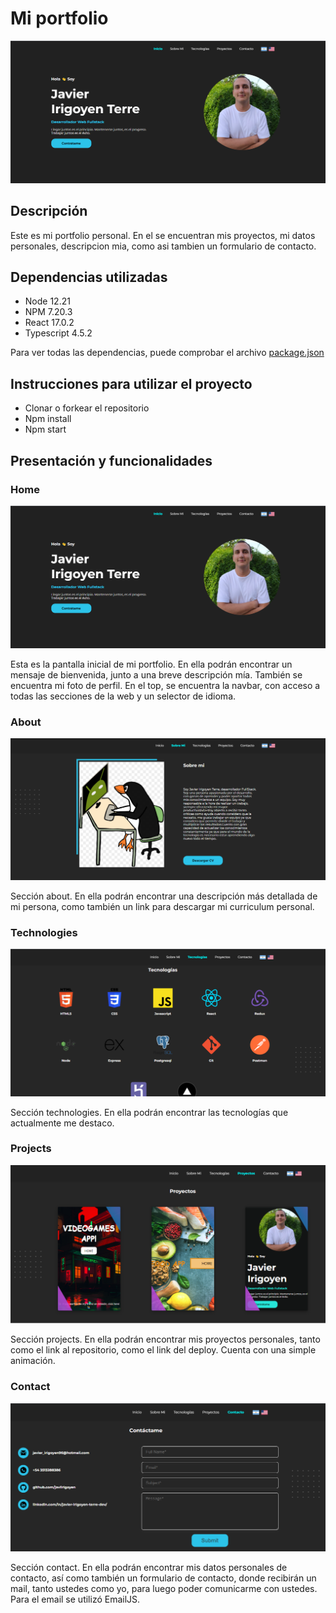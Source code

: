 # Mi portfolio

<img src="./imgs/inicio.png" alt="start_screen"/>

## Descripción

Este es mi portfolio personal. En el se encuentran mis proyectos, mi datos personales, descripcion mia, como asi tambien un formulario de contacto.

## Dependencias utilizadas

- Node 12.21
- NPM 7.20.3
- React 17.0.2
- Typescript 4.5.2

Para ver todas las dependencias, puede comprobar el archivo <a href="./package.json">package.json</a>

## Instrucciones para utilizar el proyecto

- Clonar o forkear el repositorio
- Npm install
- Npm start

## Presentación y funcionalidades

### Home

<img src="./imgs/inicio.png" alt="home"/>

Esta es la pantalla inicial de mi portfolio. En ella podrán encontrar un mensaje de bienvenida, junto a una breve descripción mía. También se encuentra mi foto de perfil. En el top, se encuentra la navbar, con acceso a todas las secciones de la web y un selector de idioma.

### About

<img src="./imgs/about.png" alt="about"/>

Sección about. En ella podrán encontrar una descripción más detallada de mi persona, como también un link para descargar mi curriculum personal.

### Technologies

<img src="./imgs/tecnologies.png" alt="technologies"/>

Sección technologies. En ella podrán encontrar las tecnologías que actualmente me destaco.

### Projects

<img src="./imgs/projects.png" alt="projects"/>

Sección projects. En ella podrán encontrar mis proyectos personales, tanto como el link al repositorio, como el link del deploy. Cuenta con una simple animación.

### Contact

<img src="./imgs/contact.png" alt="contact"/>

Sección contact. En ella podrán encontrar mis datos personales de contacto, así como también un formulario de contacto, donde recibirán un mail, tanto ustedes como yo, para luego poder comunicarme con ustedes. Para el email se utilizó EmailJS.


